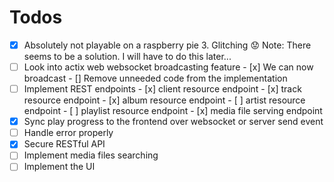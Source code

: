 # Todos

- [x]  Absolutely not playable on a raspberry pie 3. Glitching 😟
        Note: There seems to be a solution. I will have to do this later...
- [ ] Look into actix web websocket broadcasting feature
      - [x] We can now broadcast
      - [] Remove unneeded code from the implementation
- [ ] Implement REST endpoints
       - [x] client resource endpoint
       - [x] track resource endpoint
       - [x] album resource endpoint
       - [ ] artist resource endpoint
       - [ ] playlist resource endpoint
       - [x] media file serving endpoint
- [x] Sync play progress to the frontend over websocket or server send event
- [ ] Handle error properly
- [x] Secure RESTful API
- [ ] Implement media files searching
- [ ] Implement the UI
